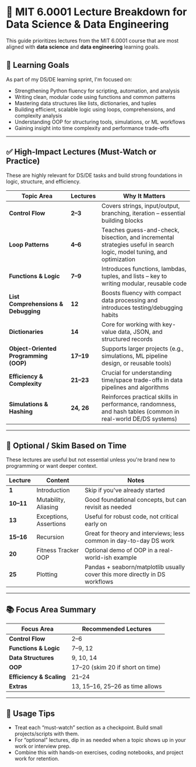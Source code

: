 # 🧠 MIT 6.0001 Lecture Breakdown for Data Science & Data Engineering
This guide prioritizes lectures from the MIT 6.0001 course that are most aligned with **data science** and **data engineering** learning goals.

## 🎯 Learning Goals

As part of my DS/DE learning sprint, I'm focused on:

- Strengthening Python fluency for scripting, automation, and analysis
- Writing clean, modular code using functions and common patterns
- Mastering data structures like lists, dictionaries, and tuples
- Building efficient, scalable logic using loops, comprehensions, and complexity analysis
- Understanding OOP for structuring tools, simulations, or ML workflows
- Gaining insight into time complexity and performance trade-offs

---

## ✅ High-Impact Lectures (Must-Watch or Practice)

These are highly relevant for DS/DE tasks and build strong foundations in logic, structure, and efficiency.

| Topic Area | Lectures | Why It Matters |
|------------|----------|----------------|
| **Control Flow** | **2–3** | Covers strings, input/output, branching, iteration – essential building blocks |
| **Loop Patterns** | **4–6** | Teaches guess-and-check, bisection, and incremental strategies useful in search logic, model tuning, and optimization |
| **Functions & Logic** | **7–9** | Introduces functions, lambdas, tuples, and lists – key to writing modular, reusable code |
| **List Comprehensions & Debugging** | **12** | Boosts fluency with compact data processing and introduces testing/debugging habits |
| **Dictionaries** | **14** | Core for working with key-value data, JSON, and structured records |
| **Object-Oriented Programming (OOP)** | **17–19** | Supports larger projects (e.g., simulations, ML pipeline design, or reusable tools) |
| **Efficiency & Complexity** | **21–23** | Crucial for understanding time/space trade-offs in data pipelines and algorithms |
| **Simulations & Hashing** | **24, 26** | Reinforces practical skills in performance, randomness, and hash tables (common in real-world DE/DS systems) |

---

## 🔄 Optional / Skim Based on Time

These lectures are useful but not essential unless you're brand new to programming or want deeper context.

| Lecture | Content | Notes |
|---------|---------|-------|
| **1** | Introduction | Skip if you've already started |
| **10–11** | Mutability, Aliasing | Good foundational concepts, but can revisit as needed |
| **13** | Exceptions, Assertions | Useful for robust code, not critical early on |
| **15–16** | Recursion | Great for theory and interviews; less common in day-to-day DS work |
| **20** | Fitness Tracker OOP | Optional demo of OOP in a real-world-ish example |
| **25** | Plotting | Pandas + seaborn/matplotlib usually cover this more directly in DS workflows |

---

## 📚 Focus Area Summary

| Focus Area         | Recommended Lectures |
|--------------------|----------------------|
| **Control Flow**   | 2–6                  |
| **Functions & Logic** | 7–9, 12              |
| **Data Structures** | 9, 10, 14            |
| **OOP**            | 17–20 (skim 20 if short on time) |
| **Efficiency & Scaling** | 21–24            |
| **Extras**         | 13, 15–16, 25–26 as time allows |

---

## 🧭 Usage Tips

- Treat each “must-watch” section as a checkpoint. Build small projects/scripts with them.
- For “optional” lectures, dip in as needed when a topic shows up in your work or interview prep.
- Combine this with hands-on exercises, coding notebooks, and project work for retention.